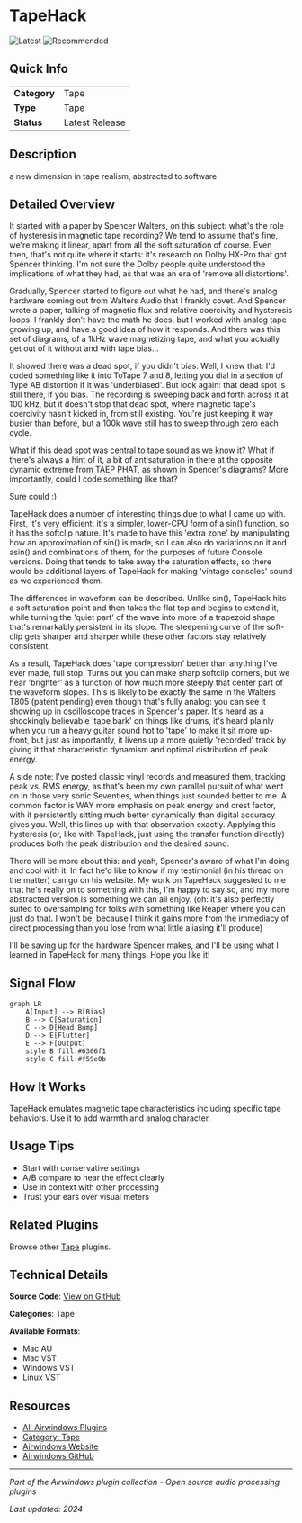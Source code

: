 # TapeHack

![Latest](https://img.shields.io/badge/-Latest-10b981) ![Recommended](https://img.shields.io/badge/-Recommended-6366f1)

## Quick Info

| | |
|---|---|
| **Category** | Tape |
| **Type** | Tape |
| **Status** | Latest Release |

## Description

a new dimension in tape realism, abstracted to software

## Detailed Overview

It started with a paper by Spencer Walters, on this subject: what's the role of hysteresis in magnetic tape recording? We tend to assume that's fine, we're making it linear, apart from all the soft saturation of course. Even then, that's not quite where it starts: it's research on Dolby HX-Pro that got Spencer thinking. I'm not sure the Dolby people quite understood the implications of what they had, as that was an era of 'remove all distortions'.

Gradually, Spencer started to figure out what he had, and there's analog hardware coming out from Walters Audio that I frankly covet. And Spencer wrote a paper, talking of magnetic flux and relative coercivity and hysteresis loops. I frankly don't have the math he does, but I worked with analog tape growing up, and have a good idea of how it responds. And there was this set of diagrams, of a 1kHz wave magnetizing tape, and what you actually get out of it without and with tape bias…

It showed there was a dead spot, if you didn't bias. Well, I knew that: I'd coded something like it into ToTape 7 and 8, letting you dial in a section of Type AB distortion if it was 'underbiased'. But look again: that dead spot is still there, if you bias. The recording is sweeping back and forth across it at 100 kHz, but it doesn't stop that dead spot, where magnetic tape's coercivity hasn't kicked in, from still existing. You're just keeping it way busier than before, but a 100k wave still has to sweep through zero each cycle.

What if this dead spot was central to tape sound as we know it? What if there's always a hint of it, a bit of antisaturation in there at the opposite dynamic extreme from TAEP PHAT, as shown in Spencer's diagrams? More importantly, could I code something like that?

Sure could :)

TapeHack does a number of interesting things due to what I came up with. First, it's very efficient: it's a simpler, lower-CPU form of a sin() function, so it has the softclip nature. It's made to have this 'extra zone' by manipulating how an approximation of sin() is made, so I can also do variations on it and asin() and combinations of them, for the purposes of future Console versions. Doing that tends to take away the saturation effects, so there would be additional layers of TapeHack for making 'vintage consoles' sound as we experienced them.

The differences in waveform can be described. Unlike sin(), TapeHack hits a soft saturation point and then takes the flat top and begins to extend it, while turning the 'quiet part' of the wave into more of a trapezoid shape that's remarkably persistent in its slope. The steepening curve of the soft-clip gets sharper and sharper while these other factors stay relatively consistent.

As a result, TapeHack does 'tape compression' better than anything I've ever made, full stop. Turns out you can make sharp softclip corners, but we hear 'brighter' as a function of how much more steeply that center part of the waveform slopes. This is likely to be exactly the same in the Walters T805 (patent pending) even though that's fully analog: you can see it showing up in oscilloscope traces in Spencer's paper. It's heard as a shockingly believable 'tape bark' on things like drums, it's heard plainly when you run a heavy guitar sound hot to 'tape' to make it sit more up-front, but just as importantly, it livens up a more quietly 'recorded' track by giving it that characteristic dynamism and optimal distribution of peak energy.

A side note: I've posted classic vinyl records and measured them, tracking peak vs. RMS energy, as that's been my own parallel pursuit of what went on in those very sonic Seventies, when things just sounded better to me. A common factor is WAY more emphasis on peak energy and crest factor, with it persistently sitting much better dynamically than digital accuracy gives you. Well, this lines up with that observation exactly. Applying this hysteresis (or, like with TapeHack, just using the transfer function directly) produces both the peak distribution and the desired sound.

There will be more about this: and yeah, Spencer's aware of what I'm doing and cool with it. In fact he'd like to know if my testimonial (in his thread on the matter) can go on his website. My work on TapeHack suggested to me that he's really on to something with this, I'm happy to say so, and my more abstracted version is something we can all enjoy. (oh: it's also perfectly suited to oversampling for folks with something like Reaper where you can just do that. I won't be, because I think it gains more from the immediacy of direct processing than you lose from what little aliasing it'll produce)

I'll be saving up for the hardware Spencer makes, and I'll be using what I learned in TapeHack for many things. Hope you like it!

## Signal Flow

```mermaid
graph LR
    A[Input] --> B[Bias]
    B --> C[Saturation]
    C --> D[Head Bump]
    D --> E[Flutter]
    E --> F[Output]
    style B fill:#6366f1
    style C fill:#f59e0b
```

## How It Works

TapeHack emulates magnetic tape characteristics including specific tape behaviors. Use it to add warmth and analog character.

## Usage Tips

- Start with conservative settings
- A/B compare to hear the effect clearly
- Use in context with other processing
- Trust your ears over visual meters


## Related Plugins

Browse other [Tape](../categories/tape.md) plugins.


## Technical Details

**Source Code**: [View on GitHub](https://github.com/airwindows/airwindows/tree/master/plugins/LinuxVST/src/TapeHack)

**Categories**: Tape

**Available Formats**:
- Mac AU
- Mac VST
- Windows VST
- Linux VST

## Resources

- [All Airwindows Plugins](../../README.md)
- [Category: Tape](../categories/tape.md)
- [Airwindows Website](https://www.airwindows.com)
- [Airwindows GitHub](https://github.com/airwindows/airwindows)

---

*Part of the Airwindows plugin collection - Open source audio processing plugins*

*Last updated: 2024*

